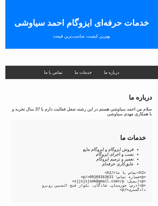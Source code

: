 <!DOCTYPE html>
<html lang="fa">
<head>
    <meta charset="UTF-8">
    <meta name="viewport" content="width=device-width, initial-scale=1.0">
    <title>سایت ایزوگام</title>
    <style>
        body {
            font-family: Arial, sans-serif;
            margin: 0;
            padding: 0;
            direction: rtl;
        }
        header {
            background-color: #007bff;
            color: white;
            padding: 20px;
            text-align: center;
        }
        nav {
            display: flex;
            justify-content: center;
            background-color: #333;
        }
        nav a {
            color: white;
            padding: 14px 20px;
            text-decoration: none;
            text-align: center;
        }
        nav a:hover {
            background-color: #575757;
        }
        section {
            padding: 20px;
        }
        .services, .contact {
            background-color: #f8f8f8;
            padding: 20px;
            margin: 10px 0;
        }
        footer {
            background-color: #333;
            color: white;
            text-align: center;
            padding: 10px 0;
        }
        .gallery img {
            width: 100%;
            max-width: 300px;
            margin: 10px;
        }
        .gallery {
            display: flex;
            flex-wrap: wrap
            justify-content: center;
        }
    </style>
</head>
<body>

<header>
    <h1>خدمات حرفه‌ای ایزوگام احمد سیاوشی</h1>
    <p>بهترین کیفیت، مناسب‌ترین قیمت</p>
</header>

<nav>
     <a href="#rhshshr">درباره ما</a>
    <a href="#services">خدمات ما</a>
    <a href="#contact">تماس با ما</a>
</nav>
<section id="rhshshr" class="rhshshr">
    <h2> درباره ما</h2>
<fg>   سلام من احمد سیاوشی هستم در این رشته شغل فعالیت دارم با 37 سال تجربه و  با همکاری مهدی سیاوشی

<section id="services" class="services">
    <h2>خدمات ما</h2>
    <ul>
        <li>فروش ایزوگام و ایزوگام مایع</li>
        <li>نصب و اجرای ایزوگام</li>
        <li>تعمیر و ترمیم ایزوگام</li>
        <li>عایق‌کاری حرفه‌ای</li>
    </ul>
    
    <h2>تماس با ما</h2>
    <p>شماره تماس: 09169163631</p>
    <p>ایمیل: sjjsjsjsmk@gmail.com</p>
    <p>آدرس: خوزستان، شادگان، بلوار فتح المبین روبرو دادگستری</p>
</section>
